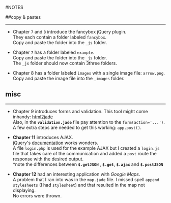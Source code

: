 #NOTES  

##copy & pastes  

***

* Chapter `7` and `8` introduce the fancybox jQuery plugin.  
They each contain a folder labeled `fancybox`.  
Copy and paste the folder into the `_js` folder.  

* Chapter `7` has a folder labeled `example`.   
Copy and paste the folder into the `_js` folder.  
The `_js` folder should now contain 3three folders.  

* Chapter 8 has a folder labeled `images` with a single image file: `arrow.png`.  
Copy and paste the image file into the `_images` folder.


## misc  

---

* Chapter 9 introduces forms and validation.
This tool might come inhandy: [html2jade](http://html2jade.aaron-powell.com/)  
Also, in the **`validation.jade`** file pay attention to the `form(action='...')`.  
A few extra steps are needed to get this working: `app.post()`.

* **Chapter 11** introduces AJAX.  
jQuery's [documentation](http://api.jquery.com/category/ajax/?rdfrom=http%3A%2F%2Fdocs.jquery.com%2Fmw%2Findex.php%3Ftitle%3DAjax%26redirect%3Dno) works wonders.  
A file `login.php` is used for the example AJAX but I created a `login.js` file that takes care of the communication and added a `post` route the response with the desired output.  
*note the differences between **`$.getJSON`** , **`$.get`**, **`$.ajax`** and **`$.postJSON`**  

* **Chapter 12** had an interesting application with *Google Maps*.  
A problem that I ran into was in the `map.jade` file.  I missed spell `append stylesheets` (I had `stylesheet`) and that resulted in the map not displaying.  
No errors were thrown.